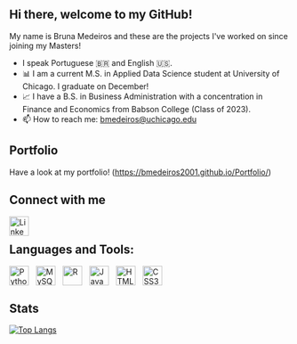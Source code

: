 ## Hi there, welcome to my GitHub!

My name is Bruna Medeiros and these are the projects I've worked on since joining my Masters!

- I speak Portuguese 🇧🇷 and English 🇺🇸.
- 📊 I am a current M.S. in Applied Data Science student at University of Chicago. I graduate on December!
- 📈 I have a B.S. in Business Administration with a concentration in Finance and Economics from Babson College (Class of 2023).
- 📫 How to reach me: bmedeiros@uchicago.edu

## Portfolio
Have a look at my portfolio! (https://bmedeiros2001.github.io/Portfolio/)

## Connect with me

[<img align="left" alt="LinkedIn" width="35px" src="https://cdn.jsdelivr.net/gh/devicons/devicon/icons/linkedin/linkedin-original.svg" />](https://linkedin.com/in/bmedeiros2001)

<br />

## Languages and Tools:

<img align="left" alt="Python" width="35px" src="https://cdn.jsdelivr.net/gh/devicons/devicon/icons/python/python-original.svg" style="padding-right:10px;" />
<img align="left" alt="MySQL" width="35px" src="https://cdn.jsdelivr.net/gh/devicons/devicon/icons/mysql/mysql-original.svg" style="padding-right:10px;" />
<img align="left" alt="R" width="35px" src="https://cdn.jsdelivr.net/gh/devicons/devicon/icons/r/r-original.svg" style="padding-right:10px;" />
<img align="left" alt="JavaScript" width="35px" src="https://cdn.jsdelivr.net/gh/devicons/devicon/icons/javascript/javascript-original.svg" style="padding-right:10px;" />
<img align="left" alt="HTML5" width="35px" src="https://cdn.jsdelivr.net/gh/devicons/devicon/icons/html5/html5-original.svg" style="padding-right:10px;" />
<img align="left" alt="CSS3" width="35px" src="https://cdn.jsdelivr.net/gh/devicons/devicon/icons/css3/css3-original.svg" style="padding-right:10px;" />

<br>
<br>

## Stats

[![Top Langs](https://github-readme-stats.vercel.app/api/top-langs/?username=bmedeiros2001&layout=compact&theme=)](https://github.com/anuraghazra/github-readme-stats)
